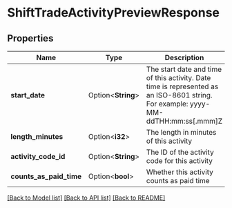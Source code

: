# ShiftTradeActivityPreviewResponse

## Properties

Name | Type | Description | Notes
------------ | ------------- | ------------- | -------------
**start_date** | Option<**String**> | The start date and time of this activity. Date time is represented as an ISO-8601 string. For example: yyyy-MM-ddTHH:mm:ss[.mmm]Z | [optional]
**length_minutes** | Option<**i32**> | The length in minutes of this activity | [optional]
**activity_code_id** | Option<**String**> | The ID of the activity code for this activity | [optional]
**counts_as_paid_time** | Option<**bool**> | Whether this activity counts as paid time | [optional]

[[Back to Model list]](../README.md#documentation-for-models) [[Back to API list]](../README.md#documentation-for-api-endpoints) [[Back to README]](../README.md)


